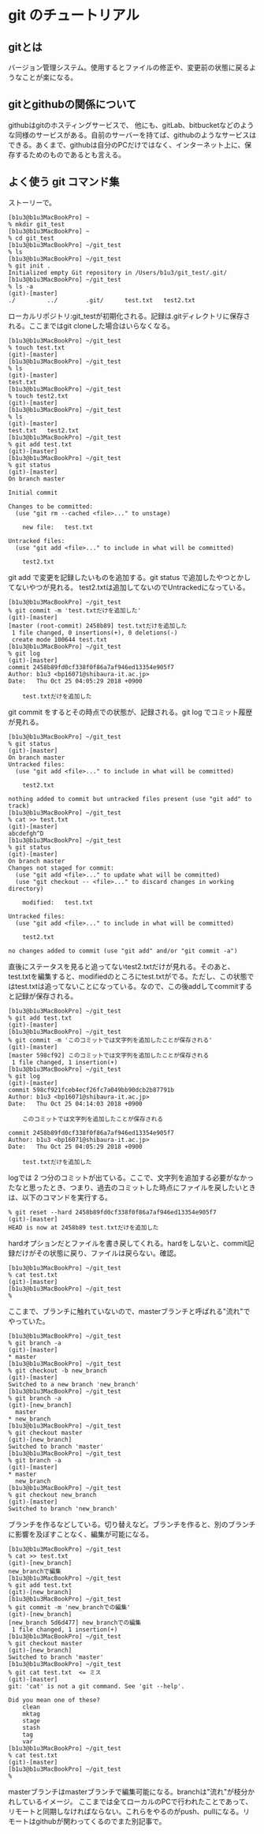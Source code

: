 # git のチュートリアル


## gitとは
バージョン管理システム。使用するとファイルの修正や、変更前の状態に戻るようなことが楽になる。

## gitとgithubの関係について
githubはgitのホスティングサービスで、 他にも、gitLab、bitbucketなどのような同様のサービスがある。自前のサーバーを持てば、githubのようなサービスはできる。あくまで、githubは自分のPCだけではなく、インターネット上に、保存するためのものであるとも言える。

## よく使う git コマンド集
ストーリーで。

```
[b1u3@b1u3MacBookPro] ~
% mkdir git_test
[b1u3@b1u3MacBookPro] ~
% cd git_test
[b1u3@b1u3MacBookPro] ~/git_test
% ls
[b1u3@b1u3MacBookPro] ~/git_test
% git init .
Initialized empty Git repository in /Users/b1u3/git_test/.git/
[b1u3@b1u3MacBookPro] ~/git_test
% ls -a                                                                               (git)-[master]
./         ../        .git/      test.txt   test2.txt
```

ローカルリポジトリ:git_testが初期化される。記録は.gitディレクトリに保存される。ここまではgit cloneした場合はいらなくなる。

```
[b1u3@b1u3MacBookPro] ~/git_test
% touch test.txt                                                                      (git)-[master]
[b1u3@b1u3MacBookPro] ~/git_test
% ls                                                                                  (git)-[master]
test.txt
[b1u3@b1u3MacBookPro] ~/git_test
% touch test2.txt                                                                     (git)-[master]
[b1u3@b1u3MacBookPro] ~/git_test
% ls                                                                                  (git)-[master]
test.txt   test2.txt
[b1u3@b1u3MacBookPro] ~/git_test
% git add test.txt                                                                    (git)-[master]
[b1u3@b1u3MacBookPro] ~/git_test
% git status                                                                          (git)-[master]
On branch master

Initial commit

Changes to be committed:
  (use "git rm --cached <file>..." to unstage)

	new file:   test.txt

Untracked files:
  (use "git add <file>..." to include in what will be committed)

	test2.txt
```

git add で変更を記録したいものを追加する。git status で追加したやつとかしてないやつが見れる。
test2.txtは追加してないのでUntrackedになっている。

```
[b1u3@b1u3MacBookPro] ~/git_test
% git commit -m 'test.txtだけを追加した'                                              (git)-[master]
[master (root-commit) 2458b89] test.txtだけを追加した
 1 file changed, 0 insertions(+), 0 deletions(-)
 create mode 100644 test.txt
[b1u3@b1u3MacBookPro] ~/git_test
% git log                                                                             (git)-[master]
commit 2458b89fd0cf338f0f86a7af946ed13354e905f7
Author: b1u3 <bp16071@shibaura-it.ac.jp>
Date:   Thu Oct 25 04:05:29 2018 +0900

    test.txtだけを追加した
```

git commit をするとその時点での状態が、記録される。git log でコミット履歴が見れる。

```
[b1u3@b1u3MacBookPro] ~/git_test
% git status                                                                          (git)-[master]
On branch master
Untracked files:
  (use "git add <file>..." to include in what will be committed)

	test2.txt

nothing added to commit but untracked files present (use "git add" to track)
[b1u3@b1u3MacBookPro] ~/git_test
% cat >> test.txt                                                                     (git)-[master]
abcdefgh^D
[b1u3@b1u3MacBookPro] ~/git_test
% git status                                                                          (git)-[master]
On branch master
Changes not staged for commit:
  (use "git add <file>..." to update what will be committed)
  (use "git checkout -- <file>..." to discard changes in working directory)

	modified:   test.txt

Untracked files:
  (use "git add <file>..." to include in what will be committed)

	test2.txt

no changes added to commit (use "git add" and/or "git commit -a")
```

直後にステータスを見ると追ってないtest2.txtだけが見れる。そのあと、test.txtを編集すると、modifiedのところにtest.txtがでる。ただし、この状態ではtest.txtは追ってないことになっている。なので、この後addしてcommitすると記録が保存される。

```
[b1u3@b1u3MacBookPro] ~/git_test
% git add test.txt                                                                    (git)-[master]
[b1u3@b1u3MacBookPro] ~/git_test
% git commit -m 'このコミットでは文字列を追加したことが保存される'                    (git)-[master]
[master 598cf92] このコミットでは文字列を追加したことが保存される
 1 file changed, 1 insertion(+)
[b1u3@b1u3MacBookPro] ~/git_test
% git log                                                                             (git)-[master]
commit 598cf921fceb4ecf26fc7a049bb90dcb2b87791b
Author: b1u3 <bp16071@shibaura-it.ac.jp>
Date:   Thu Oct 25 04:14:03 2018 +0900

    このコミットでは文字列を追加したことが保存される

commit 2458b89fd0cf338f0f86a7af946ed13354e905f7
Author: b1u3 <bp16071@shibaura-it.ac.jp>
Date:   Thu Oct 25 04:05:29 2018 +0900

    test.txtだけを追加した
```

logでは 2 つ分のコミットが出ている。ここで、文字列を追加する必要がなかったなと思ったとき、つまり、過去のコミットした時点にファイルを戻したいときは、以下のコマンドを実行する。

```
% git reset --hard 2458b89fd0cf338f0f86a7af946ed13354e905f7                           (git)-[master]
HEAD is now at 2458b89 test.txtだけを追加した
```

hardオプションだとファイルを書き戻してくれる。hardをしないと、commit記録だけがその状態に戻り、ファイルは戻らない。確認。

```
[b1u3@b1u3MacBookPro] ~/git_test
% cat test.txt                                                                        (git)-[master]
[b1u3@b1u3MacBookPro] ~/git_test
%
```

ここまで、ブランチに触れていないので、masterブランチと呼ばれる"流れ"でやっていた。

```
[b1u3@b1u3MacBookPro] ~/git_test
% git branch -a                                                                       (git)-[master]
* master
[b1u3@b1u3MacBookPro] ~/git_test
% git checkout -b new_branch                                                          (git)-[master]
Switched to a new branch 'new_branch'
[b1u3@b1u3MacBookPro] ~/git_test
% git branch -a                                                                   (git)-[new_branch]
  master
* new_branch
[b1u3@b1u3MacBookPro] ~/git_test
% git checkout master                                                             (git)-[new_branch]
Switched to branch 'master'
[b1u3@b1u3MacBookPro] ~/git_test
% git branch -a                                                                       (git)-[master]
* master
  new_branch
[b1u3@b1u3MacBookPro] ~/git_test
% git checkout new_branch                                                             (git)-[master]
Switched to branch 'new_branch'
```

ブランチを作るなどしている。切り替えなど。ブランチを作ると、別のブランチに影響を及ぼすことなく、編集が可能になる。

```
[b1u3@b1u3MacBookPro] ~/git_test
% cat >> test.txt                                                                 (git)-[new_branch]
new_branchで編集
[b1u3@b1u3MacBookPro] ~/git_test
% git add test.txt                                                                (git)-[new_branch]
[b1u3@b1u3MacBookPro] ~/git_test
% git commit -m 'new_branchでの編集'                                              (git)-[new_branch]
[new_branch 5d6d477] new_branchでの編集
 1 file changed, 1 insertion(+)
[b1u3@b1u3MacBookPro] ~/git_test
% git checkout master                                                             (git)-[new_branch]
Switched to branch 'master'
[b1u3@b1u3MacBookPro] ~/git_test
% git cat test.txt  <= ミス                                                                  (git)-[master]
git: 'cat' is not a git command. See 'git --help'.

Did you mean one of these?
	clean
	mktag
	stage
	stash
	tag
	var
[b1u3@b1u3MacBookPro] ~/git_test
% cat test.txt                                                                        (git)-[master]
[b1u3@b1u3MacBookPro] ~/git_test
%
```

masterブランチはmasterブランチで編集可能になる。branchは"流れ"が枝分かれしているイメージ。
ここまでは全てローカルのPCで行われたことであって、リモートと同期しなければならない。これらをやるのがpush、pullになる。リモートはgithubが関わってくるのでまた別記事で。








